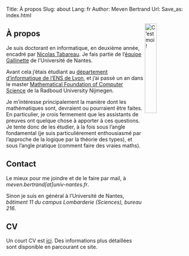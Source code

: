 Title: À propos
Slug: about
Lang: fr
Author: Meven Bertrand
Url: 
Save_as: index.html

<img src="{static}/images/moi.jpg" title="C’est moi!" alt="C’est moi !" width="25%" align="right" style="margin-left: 30px margin-right:500px">

## À propos

Je suis doctorant en informatique, en deuxième année, encadré par [Nicolas Tabareau](http://tabareau.fr). Je fais partie de l’[équipe Gallinette](http://gallinette.inria.fr/) de l’Université de Nantes.

Avant cela j’étais étudiant au [département d’informatique de l’ENS de Lyon](http://www.ens-lyon.fr/DI/), et j’ai passé un an dans le master [Mathematical Foundation of Computer Science](https://www.ru.nl/courseguides/science/master/master-computing-science/specialisation-mfocs-0/) de la Radboud University Nijmegen.

Je m’intéresse principalement la manière dont les mathématiques sont, devraient ou pourraient être faites. En particulier, je crois fermement que les assistants de preuves ont quelque chose à apporter à ces questions. Je tente donc de les étudier, à la fois sous l’angle fondamental (je suis particulièrement enthousiasmé par l’approche de la logique par la théorie des types), et sous l’angle pratique (comment faire des vraies maths).

## Contact

Le mieux pour me joindre et de le faire par mail, à *meven.bertrand\[at\]univ-nantes.fr*.

Sinon je suis en général à l’Université de Nantes, *bâtiment 11 du campus Lombarderie (Sciences), bureau 216*.

## CV

Un court CV est [ici]({static}/documents/CV-fr.pdf). Des informations plus détaillées sont disponible en parcourant ce site.